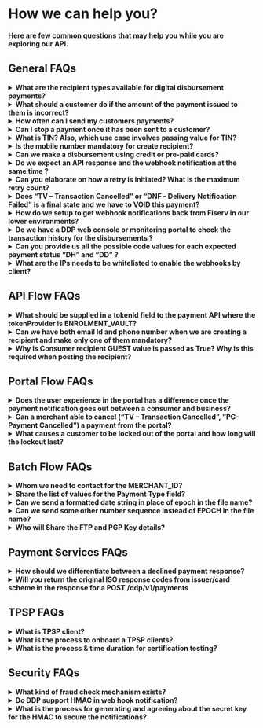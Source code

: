 # How we can help you?

**Here are few common questions that may help you while you are exploring our API.**

## General FAQs

<details>
<summary><b>What are the recipient types available for digital disbursement payments?</b></summary>

DDP supports 2 recipient types – Consumer and Company.

Consumer is an individual or a person. Company is usually a business or business user.

For more information on recipient please refer a recipient section [API Flow] (../docs/?path=docs/interactive-guide/apiflow.md)

</details>

<details>
<summary><b>What should a customer do if the amount of the payment issued to them is incorrect? </b></summary>

This can be handled in 2 ways:

1) The portal allows the customer to reject a payout due to incorrect amount. Once rejected, the customer can enter the reason for the rejection—i.e. Incorrect amount—and a notification will be sent to the client. The client can issue a new payment for the correct amount.

2) The client can cancel the payment and void it prior to the customer accepting. Once the transaction is canceled, the client can issue a new payment for the correct amount.

</details>

<details>
<summary><b>How often can I send my customers payments? </b></summary>

There is no limit on how many payments a client can send their customer through this system. The customer, however, may have limits on how much they can accept on their debit card on daily or monthly basis.

</details>

<details>
<summary><b>Can I stop a payment once it has been sent to a customer? </b></summary>

If the payment has been sent but not accepted, the client can perform a cancellation through the Digital Payouts platform. If the payment has been accepted by the customer, the client would need to perform a reversal. A reversal can only be completed if the payment was accepted to a bank account via Bank Transfer. A payment accepted to a debit card cannot be reversed.

</details>

<details>
<summary><b>What is TIN? Also, which use case involves passing value for TIN?</b></summary>

A Tax Identification Number (TIN) is internationally used as an identification number for tax purposes. This is mandatory field when we are creating a  business type recipients.
For more information on recipient please refer a recipient section [API Flow] (../docs/?path=docs/interactive-guide/apiflow.md)

</details>

<details>
 <summary><b>Is the mobile number mandatory for create recipient?</b></summary>

No, the mobile number is not the mandatory parameters for creating the recipient. Its an optional parameter while creating the recipient either for consumer or business.

For more information on recipient please refer a recipient section [API Flow] (../docs/?path=docs/interactive-guide/apiflow.md)

</details>

<details>
<summary><b>Can we make a disbursement using credit or pre-paid cards?</b></summary>

We don’t support credit and pre-paid cards for disbursements, we supports only debit cards.
There are the following payment methods we support for the disbursements :
Debit
ACH
Coinbase
Money Network
PayPal
Venmo
E-Check
TA Token

For more information please refer to the payment section [API Flow] (../docs/?path=docs/interactive-guide/apiflow.md)

</details>

<details>
<summary><b>Do we expect an API response and the webhook notification at the same time ?</b></summary>

HTTP Responses are mostly synchronous and immediate. Notifications are configured based on the event and can be immediate or time dependent. For eg: if the notification is configured for the payment request, we will receive both at the same time. For more information on Notification please refer notification [section].

</details>

<details>
<summary><b>Can you elaborate on how a retry is initiated? What is the maximum retry count? </b></summary>

When recipient provides wrong payment information (Payment will be declined by backend as payment info is wrong) for fixed number of times then payment is cancelled when max retry attempt is reached.

How many times a recipient can attempt to disburse a payment with wrong payment information can be configured by using key ENABLE_PAYMENT_RETRY_COUNT.

</details>

<details>
<summary><b> Does “TV – Transaction Cancelled” or “DNF - Delivery Notification Failed” is a final state and we have to VOID this payment? </b></summary>

This is the final state and can be considered as a payment cancelled. There is no need to VOID the payment or any other action required.
For more information please refer [Payment Status] (../docs/?path=docs/troubleshooting/Transaction-payment-status.md)

</details>

<details>
<summary><b>How do we setup to get webhook notifications back from Fiserv in our lower environments? </b></summary>

   To enable the webhook notification we have to raise a firewall request from the Fiserv side and it requires a 10 days SLA to get the required approvals from the security team and enable it.
   The webhook URLs for non-prod and prod environments should  be given during onboarding request.

</details>

<details>
<summary><b>Do we have a DDP web console or monitoring portal to check the transaction history for the disbursements ? </b></summary>

 At the moment its not available for the non-prod environment. But for production we do have the CLX reporting tool, where we can check the transaction details.
 Please refer the CLX section for more details.

</details>

<details>
<summary><b>Can you provide us all the possible code values for each expected payment status “DH” and “DD” ? </b></summary>

| Error Code | Status | message |
| :--------: | :----: | ------- |
| 400063     | DH     | Fraud Failed |
| 400201     | DD     | D2D payment declined by PaySecure. |

For more info please refer [Error Codes] (../docs/?path=docs/troubleshooting/error-codes.md) and
[Payment Status] (../docs/?path=docs/troubleshooting/Transaction-payment-status.md)

</details>

<details>
<summary><b>What are the IPs needs to be whitelisted to enable the webhooks by client?</b></summary>

204.194.141.0/24
204.194.143.0/24

Subnet(/24) will cover a total of 256 ips (204.194.143.0 - 204.194.143.255).

Note : If any difficulties whitelisting the above IPS please use below ones

204.194.141.29 204.194.141.30 204.194.143.29 204.194.143.30

</details>

## API Flow FAQs

<details>
<summary><b>What should be supplied in a tokenId field to the payment API where the  tokenProvider is ENROLMENT_VAULT?</b></summary>

Enrollment Vault Id should be supplied as part of the payment request, which we have received during account vaulting.
 For more info please refer [API Flow] (../docs/?path=docs/interactive-guide/api-flow/apiflow.md)

</details>

<details>
<summary><b>Can we have both email Id and phone number when we are creating a recipient and make only one of them mandatory? </b></summary>

No email id is the mandatory field and for your use case : The scenario when you don’t have the user’s email ID , you can generate random email-ID (which should be unique) to fill those values to create a successful recipient.
For more info please refer [API Flow] (../docs/?path=docs/interactive-guide/api-flow/apiflow.md)

</details>

<details>
  <summary><b>Why is Consumer recipient GUEST value is passed as True? Why is this required when posting the recipient?</b></summary>

If Guest is false for Recipient of type Consumer, then payment cannot be initialized for the recipient as it will be considered as an INACTIVE recipient.
For more information on recipient please refer a recipient section [API Flow] (../docs/?path=docs/interactive-guide/apiflow.md)

</details>

## Portal Flow FAQs

<details>
<summary><b>Does the user experience in the portal has a difference once the payment notification goes out between a consumer and business?</b></summary>

No, the consumer and the business have a user experience.
For more info please refer [Portal Flow] (../docs/?path=docs/interactive-guide/portal-flow/portalflow.md)

</details>

<details>
<summary><b> Can a merchant able to cancel (“TV – Transaction Cancelled”, “PC- Payment Cancelled”) a payment from the portal? </b></summary>

Portal is only for recipients and Merchant cannot cancel a payment using portal.  

For more information please refer [Portal Flow] (../docs/?path=docs/interactive-guide/portalflow.md)

</details>

<details>
<summary><b> What causes a customer to be locked out of the portal and how long will the lockout last?  </b></summary>

When an incorrect One-time Pass code (OTP) is entered 3 times, the customer will be locked out for 30 minutes and their payment will be canceled. An email notification will be sent to the customer stating why the payment was canceled.

</details>

## Batch Flow FAQs

<details>
<summary><b>Whom we need to contact for the MERCHANT_ID?</b></summary>

DDP product team will provide the merchant id.

For more information please refer [Batch Flow] (../docs/?path=docs/interactive-guide/batchflow.md)

</details>

<details>
<summary><b>Share the list of values for the Payment Type field?</b></summary>

These are the following payment type values :
Claims, Wages, Loans, Revenue Share, Gaming

For more information please refer [Batch Flow] (../docs/?path=docs/interactive-guide/batchflow.md)
  
</details>

<details>
<summary><b>Can we send a formatted date string in place of epoch in the file name?</b></summary>

Number of seconds that have elapsed since January 1, 1970 (midnight UTC/GMT). Example : 1654537809
  
</details>

<details>
<summary><b>Can we send some other number sequence instead of EPOCH in the file name?</b></summary>

No. We mandate epoch & there is a separate field for version. This is standardized across all clients. We do this for few reasons.

- Created Date for all records in a file is same - So it makes sense to put it on file-name - and we need that info.
- EPOCH by itself is a standard. By default, it enforces GMT and Consumes 10 digits.
- Other Date format with seconds precision takes at least 14 digits - without TZ info.
- EPOCH time is available in all programming languages - from java-script and shell script.
  
</details>

<details>
<summary><b>Who will Share the FTP and PGP Key details?</b></summary>

- FTP - Will it be the same from Outgoing as well as incoming files
- PGP - Used in file export from RK to Fiserv

This FTP and PGP key information is given by our MFT team once the mailboxes are setup. Prior to this we need a File Gateway Onboarding form completed by the client. If there are any questions or concerns with this process the MFT team should be able to provide assistance or point you in the right direction. Once this is filled out we can submit a ticket to our MFT team to get this setup completed. Once this is completed then they should have the FTP and PGP key information readily available to be shared.
  
</details>

## Payment Services FAQs

<details>
<summary><b>How should we differentiate between a declined payment response?</b></summary>

You can differentiate based on the error codes, but the best way to get the payment status is using our [GET API] (../api?type=get&path=/ddp/v1/transactions/{transactionId}) request for transactions
  
</details>

<details>
<summary><b>Will you return the original ISO response codes from issuer/card scheme in the response for a POST /ddp/v1/payments </b></summary>

ISO response + DDP internal response code.

</details>

## TPSP FAQs

<details>
<summary><b>What is TPSP client?</b></summary>

TPSP stands for Third Party Service Providers, A third-party service provider is generally defined as an external person or company who provides a service or technology as part of a contract.

</details>

<details>
<summary><b>What is the process to onboard a TPSP clients?</b></summary>

The onboarding process is similar with our regular merchants, the only difference is we can perform the certification testing in our CA(Client Testing Environment) once the TPSP customers can execute and validated their test cases.

</details>

<details>
<summary><b>What is the process & time duration for certification testing?</b></summary>
Certification testing is usually conducted in a two-hour attended session which can cover the maximum scenario's for the enabled features. Fiserv Testing Center of Excellence (TCoE) and Delivery team  are require to attend the sessions and validate the backend system for the tested scenarios.

</details>

## Security FAQs

<details>
<summary><b>What kind of fraud check mechanism exists?</b></summary>

We have vigilance Fraud check is enabled, which means any suspicious card or account will be declined for disbursements.

</details>

<details>
<summary><b>Do DDP support HMAC in web hook notification?</b></summary>

Currently we don’t support the HMAC in webhook notification, we do support basic authentication in which a key value can be passed as part of header information, we will update the implementation guide accordingly.

</details>

<details>
<summary><b>What is the process for generating and agreeing about the secret key for the HMAC to secure the notifications?</b></summary>

Below are the way which we are using to generate the signature, you may also use the same. var key = postman.getEnvironmentVariable('clientId'); var secret = postman.getEnvironmentVariable('clientSecret');

var time = new Date().getTime(); var method = request.method;

var rawSignature = key + ":" + time; var requestBody = request.data;

if (method != 'GET' && method != 'DELETE') { var payload_digest = CryptoJS.SHA256(requestBody); var b64BodyContent = CryptoJS.enc.Base64.stringify(payload_digest); rawSignature = rawSignature + ":" + b64BodyContent; }

var signature = CryptoJS.HmacSHA256(rawSignature, secret); postman.setEnvironmentVariable('time', time); postman.setEnvironmentVariable('signature', CryptoJS.enc.Base64.stringify(signature));

</details>
